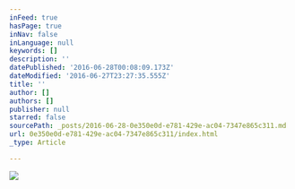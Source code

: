 ```yaml
---
inFeed: true
hasPage: true
inNav: false
inLanguage: null
keywords: []
description: ''
datePublished: '2016-06-28T00:08:09.173Z'
dateModified: '2016-06-27T23:27:35.555Z'
title: ''
author: []
authors: []
publisher: null
starred: false
sourcePath: _posts/2016-06-28-0e350e0d-e781-429e-ac04-7347e865c311.md
url: 0e350e0d-e781-429e-ac04-7347e865c311/index.html
_type: Article

---
```

![](https://the-grid-user-content.s3-us-west-2.amazonaws.com/0d55e7e1-0bf8-4287-ad3c-486b0bf78063.jpg)